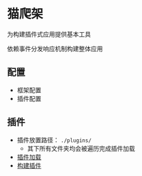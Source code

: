# 猫爬架

为构建插件式应用提供基本工具

依赖事件分发响应机制构建整体应用

## 配置

- 框架配置
- 插件配置

## 插件

- 插件放置路径： `./plugins/`
  - 其下所有文件夹均会被遍历完成插件加载
- [插件加载](./docs/PluginLoad.md)
- [构建插件](./docs/PluginBuild.md)
